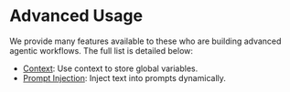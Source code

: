 # Advanced Usage

We provide many features available to these who are building advanced agentic workflows. The full list is detailed below:

- [Context](context): Use context to store global variables.
- [Prompt Injection](prompt_injection): Inject text into prompts dynamically.